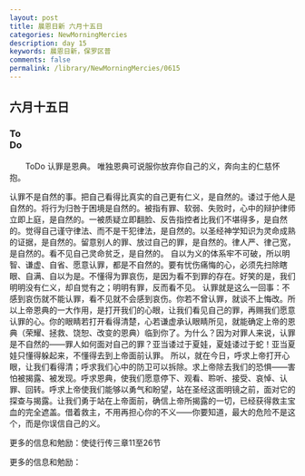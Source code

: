 ```yaml
---
layout: post
title: 晨恩日新 六月十五日
categories: NewMorningMercies
description: day 15
keywords: 晨恩日新，保罗区普
comments: false
permalink: /library/NewMorningMercies/0615
---
```


## 六月十五日

### To <br> Do

&emsp;&emsp;ToDo
认罪是恩典。
唯独恩典可说服你放弃你自己的义，奔向主的仁慈怀抱。
 
认罪不是自然的事。把自己看得比真实的自己更有仁义，是自然的。诿过于他人是自然的。将行为归咎于困境是自然的。被指有罪、软弱、失败时，心中的辩护律师立即上庭，是自然的。一被质疑立即翻脸、反告指控者比我们不堪得多，是自然的。觉得自己谨守律法、而不是干犯律法，是自然的。以圣经神学知识为灵命成熟的证据，是自然的。留意别人的罪、放过自己的罪，是自然的。律人严、律己宽，是自然的。看不见自己灵命贫乏，是自然的。
自以为义的体系牢不可破，所以明智、谦虚、自省、愿意认罪，都是不自然的。要有忧伤痛悔的心，必须先扫除瞎眼、自满、自以为是。不懂得为罪哀伤，是因为看不到罪的存在。好笑的是，我们明明没有仁义，却自觉有之；明明有罪，反而看不见。
认罪就是这么一回事：不感到哀伤就不能认罪，看不见就不会感到哀伤。你若不曾认罪，就谈不上悔改。所以上帝恩典的一大作用，是打开我们的心眼，让我们看见自己的罪，再赐我们愿意认罪的心。你的眼睛若打开看得清楚，心若谦虚承认眼睛所见，就能确定上帝的恩典（荣耀、拯救、饶恕、改变的恩典）临到你了。为什么？因为对罪人来说，认罪是不自然的——罪人如何面对自己的罪？亚当诿过于夏娃，夏娃诿过于蛇！亚当夏娃只懂得躲起来，不懂得去到上帝面前认罪。
所以，就在今日，呼求上帝打开心眼，让我们看得清；呼求我们心中的防卫可以拆除。求上帝除去我们的恐惧——害怕被揭露、被发现。呼求恩典，使我们愿意停下、观看、聆听、接受、哀悼、认罪、回转。呼求上帝使我们能够以勇气和盼望，站在圣经这面明镜之前，面对它的探查与揭露。让我们勇于站在上帝面前，确信上帝所揭露的一切，已经获得救主宝血的完全遮盖。借着救主，不用再担心你的不义——你要知道，最大的危险不是这个，而是你误信自己的义。
 
更多的信息和勉励：使徒行传三章11至26节

更多的信息和勉励：[]()
